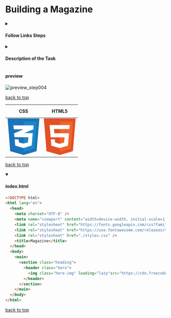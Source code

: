
<a id=top></a>

# Building a Magazine

<details>
      <summary>
        <h4>Follow Links Steps</h4>
      </summary>
       
<table>
  <thead>
    <tr><th><a href="https://github.com/AndriiKot/Desing__CSS_Grid_by_Building_a_Magazine__freeCodeCamp//tree/main/steps/__000__title_" target="_self">Step 0</a></th><th><a href="https://github.com/AndriiKot/Desing__CSS_Grid_by_Building_a_Magazine__freeCodeCamp//tree/main/steps/__001__step__" target="_self">Step 1</a></th><th><a href="https://github.com/AndriiKot/Desing__CSS_Grid_by_Building_a_Magazine__freeCodeCamp//tree/main/steps/__002__step__" target="_self">Step 2</a></th><th><a href="https://github.com/AndriiKot/Desing__CSS_Grid_by_Building_a_Magazine__freeCodeCamp//tree/main/steps/__003__step__" target="_self">Step 3</a></th><th><a href="https://github.com/AndriiKot/Desing__CSS_Grid_by_Building_a_Magazine__freeCodeCamp//tree/main/steps/__004__step__" target="_self">Step 4</a></th></tr>
  </thead>
  <tbody>
  </tbody>
</table>
</details>


<details>
      <summary>
        <h4>Description of the Task</h4>
      </summary>
       <h3>Step  4</h3>

<section>
<p>Within your <code>.heading</code> element, create a <code>header</code> element with the <code>class</code> set to <code>hero</code>.</p>
<p>In that element, create an <code>img</code> element with the <code>src</code> set to <code>https://cdn.freecodecamp.org/platform/universal/fcc_meta_1920X1080-indigo.png</code>, the <code>alt</code> set to <code>freecodecamp logo</code>, and the <code>class</code> set to <code>hero-img</code>.</p>
<p>The <code>loading</code> attribute on an <code>img</code> element can be set to <code>lazy</code> to tell the browser not to fetch the image resource until it is needed (as in, when the user scrolls the image into view). As an additional benefit, lazy loaded elements will not load until the non-lazy elements are loaded - this means users with slow internet connections can view the content of your page without having to wait for the images to load.</p>
<p>Give your new <code>img</code> element a <code>loading</code> attribute set to <code>lazy</code>.</p>
</section>
</details>

<h4>preview</h4>
    <img src="https://github.com/AndriiKot/Desing__CSS_Grid_by_Building_a_Magazine__freeCodeCamp/blob/main/images/previews/preview_step004.png" alt="preview_step004">
  

[back to top](#top)


<table>
  <thead>
      <tr><th height=33 width=100>CSS</th><th height=33 width=100>HTML5</th></tr>
  </thead>
  <tbody>
      <tr><td height=100 width=100><a href=https://www.w3.org/Style/CSS/ target="_self"><img src=https://github.com/AndriiKot/iconsSVG_and_linksDocs/blob/main/svg/css.svg alt=CSS></a></td><td height=100 width=100><a href=https://html.spec.whatwg.org/multipage/ target="_self"><img src=https://github.com/AndriiKot/iconsSVG_and_linksDocs/blob/main/svg/html.svg alt=HTML5></a></td></tr>
  </tbody>
</table>

[back to top](#top)



<details open>
  <summary>
    <h4>index.html</h4>
  </summary>



```html
<!DOCTYPE html>
<html lang="en">
  <head>
    <meta charset="UTF-8" />
    <meta name="viewport" content="width=device-width, initial-scale=1.0" />
    <link rel="stylesheet" href="https://fonts.googleapis.com/css?family=Anton%7CBaskervville%7CRaleway&display=swap" />
    <link rel="stylesheet" href="https://use.fontawesome.com/releases/v5.8.2/css/all.css" />
    <link rel="stylesheet" href="./styles.css" />
    <title>Magazine</title>
  </head>
  <body>
    <main>
      <section class="heading">
        <header class="hero">
          <img class="hero-img" loading="lazy"src="https://cdn.freecodecamp.org/platform/universal/fcc_meta_1920X1080-indigo.png" alt="freecodecamp logo">
        </header>
      </section>
    </main>
  </body>
</html>

```



[back to top](#top)


</details>